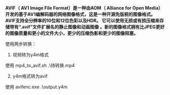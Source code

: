 **AVIF（ AV1 Image File Format）是一种由AOM（ Alliance for Open Media）开发的基于AV1编解码器的网络图像格式，这是一种开源免版税的图像格式。AVIF支持全分辨率的10位和12位色彩以及HDR。
它可以使用无损或有损压缩来存储带有“.avif”文件扩展名的静止图像和动画图像 。新的图像格式拥有比JPEG更好的图像质量和更小的文件大小，更少的压缩伪影和更少的图像阻塞。**

使用两步转换：

1. 视频转为y4m格式

使用  mp4_to_avif.sh .\待转换.mp4  

2.  y4m格式转为avif

使用 avifenc.exe  .\output.y4m
